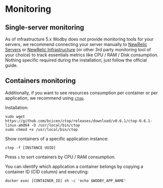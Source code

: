 # Monitoring

## Single-server monitoring

As of infrastructure 5.x Wodby does not provide monitoring tools for your servers, we recommend connecting your server manually to [NewRelic Servers](https://docs.newrelic.com/docs/servers) or [NewRelic Infrastructure](https://newrelic.com/infrastructure) (or other 3rd party monitoring tool of your choice) to track essentials metrics like CPU / RAM / Disk consumption. Nothing specific required during the installation, just follow the official guide.

## Containers monitoring

Additionally, if you want to see resources consumption per container or per application, we recommend using  [`ctop`](https://github.com/bcicen/ctop). 

Installation:
```shell
sudo wget https://github.com/bcicen/ctop/releases/download/v0.6.1/ctop-0.6.1-linux-amd64 -O /usr/local/bin/ctop
sudo chmod +x /usr/local/bin/ctop
```

Show containers of a specific application instance:
```shell
ctop -f [INSTANCE UUID]
``` 

Press `s` to sort containers by CPU / RAM consumption. 

You can identify which application a container belongs by copying a container ID (CID column) and executing:

```shell
docker exec [CONTAINER_ID] sh -c 'echo $WODBY_APP_NAME'
```
